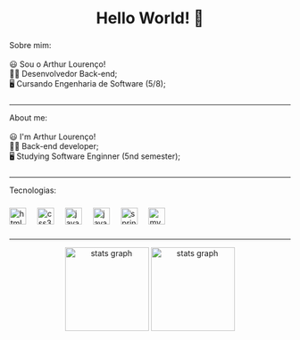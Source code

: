 <h1 align="center">Hello World! 👋</h1>

###

<p align="left">Sobre mim:<br><br>😃 Sou o Arthur Lourenço!<br>👩‍💻 Desenvolvedor Back-end;<br>🖥️ Cursando Engenharia de Software (5/8);</p>

###
<hr>
<p align="left">About me:<br><br>😃 I'm Arthur Lourenço!<br>👩‍💻 Back-end developer;<br>🖥️ Studying Software Enginner (5nd semester);</p>

###
<hr>
<p align="left">Tecnologias:</p>

###

<div align="left">
  <img src="https://cdn.jsdelivr.net/gh/devicons/devicon/icons/html5/html5-original.svg" height="30" alt="html5 logo"  />
  <img width="12" />
  <img src="https://cdn.jsdelivr.net/gh/devicons/devicon/icons/css3/css3-original.svg" height="30" alt="css3 logo"  />
  <img width="12" />
  <img src="https://cdn.jsdelivr.net/gh/devicons/devicon/icons/javascript/javascript-original.svg" height="30" alt="javascript logo"  />
  <img width="12" />
  <img src="https://cdn.jsdelivr.net/gh/devicons/devicon/icons/java/java-original.svg" height="30" alt="java logo"  />
  <img width="12" />
  <img src="https://cdn.jsdelivr.net/gh/devicons/devicon/icons/spring/spring-original.svg" height="30" alt="spring logo"  />
  <img width="12" />
  <img src="https://cdn.jsdelivr.net/gh/devicons/devicon/icons/mysql/mysql-original.svg" height="30" alt="mysql logo"  />
</div>

###
<hr>
<div align="center">
  <img src="https://github-readme-stats.vercel.app/api?username=anuraghazra&theme=prussian&show_icons=true"height="150" alt="stats graph"/>
  <img src="https://github-readme-stats.vercel.app/api/top-langs/?username=lourez&layout=compact&hide_title=false&hide_rank=false&show_icons=true&include_all_commits=true&count_private=true&disable_animations=false&theme=prussian &locale=en&hide_border=false" height="150" alt="stats graph"/>
</div>

###
